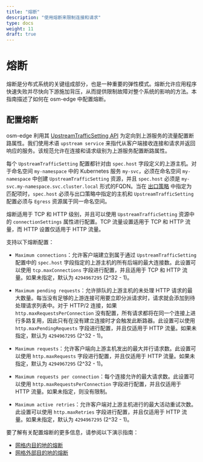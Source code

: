 ```yaml
---
title: "熔断"
description: "使用熔断来限制连接和请求"
type: docs
weight: 11
draft: true
---
```


# 熔断

熔断是分布式系统的关键组成部分，也是一种重要的弹性模式。熔断允许应用程序快速失败并尽快向下游施加背压，从而提供限制故障对整个系统的影响的方法。本指南描述了如何在 osm-edge 中配置熔断。

## 配置熔断

osm-edge 利用其 [UpstreamTrafficSetting API][1] 为定向到上游服务的流量配置断路属性。我们使用术语 `upstream service` 来指代从客户端接收连接和请求并返回响应的服务。该规范允许在连接和请求级别为上游服务配置断路属性。

每个 `UpstreamTrafficSetting` 配置都针对由 `spec.host` 字段定义的上游主机。对于命名空间 `my-namespace` 中的 Kubernetes 服务 `my-svc`，必须在命名空间 `my-namespace` 中创建 `UpstreamTrafficSetting` 资源，并且 `spec.host` 必须是 `my-svc.my-namespace.svc.cluster.local` 形式的FQDN。当在 [出口策略](docs/api_reference/policy/v1alpha1/#policy.openservicemesh.io/v1alpha1.EgressSpec) 中指定为匹配项时，`spec.host` 必须与出口策略中指定的主机和 `UpstreamTrafficSetting` 配置必须与 `Egress` 资源属于同一命名空间。

熔断适用于 TCP 和 HTTP 级别，并且可以使用 `UpstreamTrafficSetting` 资源中的 `connectionSettings` 属性进行配置。TCP 流量设置适用于 TCP 和 HTTP 流量，而 HTTP 设置仅适用于 HTTP 流量。

支持以下熔断配置：

- `Maximum connections`：允许客户端建立到属于通过 `UpstreamTrafficSetting` 配置中的 `spec.host` 字段指定的上游主机的所有后端的最大连接数。此设置可以使用 `tcp.maxConnections` 字段进行配置，并且适用于 TCP 和 HTTP 流量。如果未指定，默认为 `4294967295` (2^32 - 1)。

- `Maximum pending requests`：允许排队的上游主机的未处理 HTTP 请求的最大数量。每当没有足够的上游连接可用要立即分派请求时，请求就会添加到待处理请求列表中。对于 HTTP/2 连接，如果 `http.maxRequestsPerConnection` 没有配置，所有请求都将在同一个连接上进行多路复用，因此只有在没有建立连接时才会触发此断路器。此设置可以使用 `http.maxPendingRequests` 字段进行配置，并且仅适用于 HTTP 流量。如果未指定，默认为 `4294967295` (2^32 - 1)。

- `Maximum requests`：允许客户端向上游主机发出的最大并行请求数。此设置可以使用 `http.maxRequests` 字段进行配置，并且仅适用于 HTTP 流量。如果未指定，默认为 `4294967295` (2^32 - 1)。

- `Maximum requests per connection`：每个连接允许的最大请求数。此设置可以使用 `http.maxRequestsPerConnection` 字段进行配置，并且仅适用于 HTTP 流量。如果未指定，则没有限制。

- `Maximum active retries`：允许客户端对上游主机进行的最大活动重试次数。此设置可以使用 `http.maxRetries` 字段进行配置，并且仅适用于 HTTP 流量。如果未指定，默认为 `4294967295` (2^32 - 1)。


要了解有关配置熔断的更多信息，请参阅以下演示指南：

- [网格内目的地的熔断](docs/demos/circuit_breaking_mesh_internal)
- [网格外部目的地的熔断](docs/demos/circuit_break_mesh_external)

[1]: /docs/api_reference/policy/v1alpha1/#policy.openservicemesh.io/v1alpha1.UpstreamTrafficSettingSpec